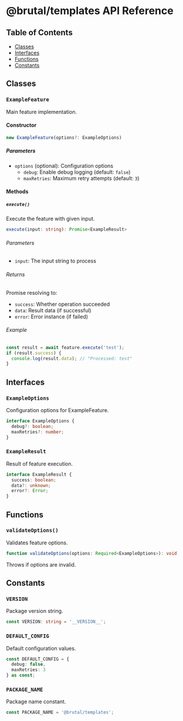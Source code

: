 # @brutal/templates API Reference

## Table of Contents

- [Classes](#classes)
- [Interfaces](#interfaces)
- [Functions](#functions)
- [Constants](#constants)

## Classes

### `ExampleFeature`

Main feature implementation.

#### Constructor

```typescript
new ExampleFeature(options?: ExampleOptions)
```

##### Parameters

- `options` (optional): Configuration options
  - `debug`: Enable debug logging (default: `false`)
  - `maxRetries`: Maximum retry attempts (default: `3`)

#### Methods

##### `execute()`

Execute the feature with given input.

```typescript
execute(input: string): Promise<ExampleResult>
```

###### Parameters

- `input`: The input string to process

###### Returns

Promise resolving to:
- `success`: Whether operation succeeded
- `data`: Result data (if successful)
- `error`: Error instance (if failed)

###### Example

```typescript
const result = await feature.execute('test');
if (result.success) {
  console.log(result.data); // "Processed: test"
}
```

## Interfaces

### `ExampleOptions`

Configuration options for ExampleFeature.

```typescript
interface ExampleOptions {
  debug?: boolean;
  maxRetries?: number;
}
```

### `ExampleResult`

Result of feature execution.

```typescript
interface ExampleResult {
  success: boolean;
  data?: unknown;
  error?: Error;
}
```

## Functions

### `validateOptions()`

Validates feature options.

```typescript
function validateOptions(options: Required<ExampleOptions>): void
```

Throws if options are invalid.

## Constants

### `VERSION`

Package version string.

```typescript
const VERSION: string = '__VERSION__';
```

### `DEFAULT_CONFIG`

Default configuration values.

```typescript
const DEFAULT_CONFIG = {
  debug: false,
  maxRetries: 3
} as const;
```

### `PACKAGE_NAME`

Package name constant.

```typescript
const PACKAGE_NAME = '@brutal/templates';
```
